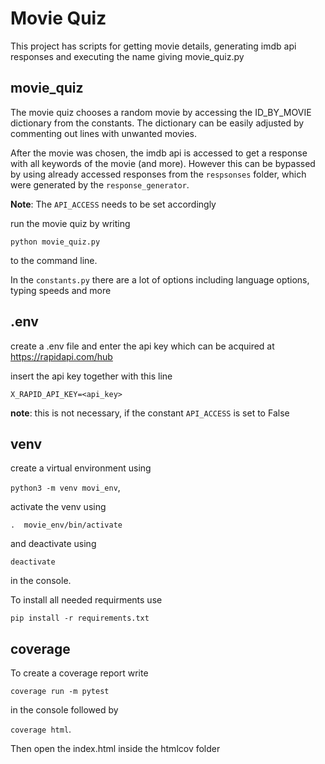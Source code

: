 # Movie Quiz

This project has scripts for getting movie details, generating imdb api responses and executing the name giving movie_quiz.py


## movie_quiz

The movie quiz chooses a random movie by accessing the ID_BY_MOVIE dictionary from the constants. The dictionary can be easily adjusted by commenting out lines with unwanted movies. 

After the movie was chosen, the imdb api is accessed to get a response with all keywords of the movie (and more). However this can be bypassed by using already accessed responses from the `respsonses` folder, which were generated by the `response_generator`.

**Note**: The `API_ACCESS` needs to be set accordingly

run the movie quiz by writing 

`python movie_quiz.py`

to the command line.

In the `constants.py` there are a lot of options including language options, typing speeds and more

## .env

create a .env file and enter the api key which can be acquired at https://rapidapi.com/hub

insert the api key together with this line

`X_RAPID_API_KEY=<api_key>`

**note**: this is not necessary, if the constant `API_ACCESS` is set to False

## venv

create a virtual environment using

`python3 -m venv movi_env`,

activate the venv using

`.  movie_env/bin/activate`

and deactivate using

`deactivate`

in the console.

To install all needed requirments use

`pip install -r requirements.txt`


## coverage

To create a coverage report write

`coverage run -m pytest`

in the console followed by

`coverage html`.

Then open the index.html inside the htmlcov folder
